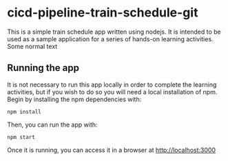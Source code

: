# cicd-pipeline-train-schedule-git

This is a simple train schedule app written using nodejs. It is intended to be used as a sample application for a series of hands-on learning activities.
Some normal text
## Running the app

It is not necessary to run this app locally in order to complete the learning activities, but if you wish to do so you will need a local installation of npm. Begin by installing the npm dependencies with:

    npm install

Then, you can run the app with:

    npm start

Once it is running, you can access it in a browser at [http://localhost:3000](http://localhost:3000)
